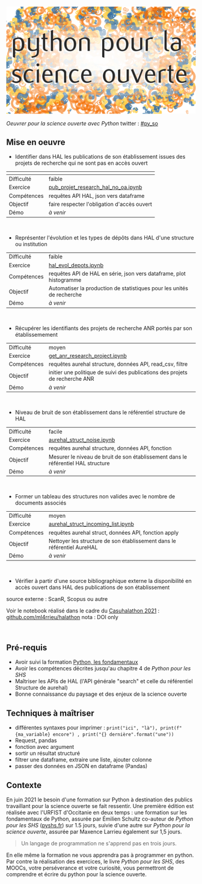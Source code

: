 
![Python pour la science ouverte](./img/py_so_com.png)

_Oeuvrer pour la science ouverte avec Python_ twitter : [#py_so](https://twitter.com/hashtag/py_so?src=hashtag_click)


 
## Mise en oeuvre

* Identifier dans HAL les publications de son établissement issues des projets de recherche qui ne sont pas en accès ouvert

| <!-- -->| <!-- -->|
| ------ | ----------- |
|Difficulté| faible   |
|Exercice | [pub_projet_research_hal_no_oa.ipynb](exo/pub_projet_research_hal_no_oa.ipynb) |
|Compétences| requêtes API HAL, json vers dataframe|
|Objectif | faire respecter l'obligation d'accès ouvert|
|Démo | _à venir_|

<br />


* Représenter l'évolution et les types de dépôts dans HAL d'une structure ou institution

| | |
| -------- |--------|
|Difficulté| faible |
|Exercice | [hal_evol_depots.ipynb](exo/hal_evol_depots.ipynb) |
|Compétences| requêtes API de HAL en série, json vers dataframe, plot histogramme|
|Objectif | Automatiser la production de statistiques pour les unités de recherche|
|Démo | _à venir_|

<br />


* Récupérer les identifiants des projets de recherche ANR portés par son établissemement

| | |
| -------- |--------|
|Difficulté| moyen |
|Exercice | [get_anr_research_project.ipynb](exo/get_anr_research_project.ipynb) |
|Compétences| requêtes aurehal structure, données API, read_csv, filtre|
|Objectif | initier une politique de suivi des publications des projets de recherche ANR|
|Démo | _à venir_|

<br />


* Niveau de bruit de son établissement dans le référentiel structure de HAL

| | |
| -------- |--------|
|Difficulté| facile |
|Exercice | [aurehal_struct_noise.ipynb](exo/aurehal_struct_noise.ipynb) |
|Compétences| requêtes aurehal structure, données API, fonction|
|Objectif | Mesurer le niveau de bruit de son établissement dans le référentiel HAL structure|
|Démo | _à venir_|

<br />

* Former un tableau des structures non valides avec le nombre de documents associés

| | |
| -------- |--------|
|Difficulté| moyen |
|Exercice | [aurehal_struct_incoming_list.ipynb](exo/aurehal_struct_incoming_list.ipynb) |
|Compétences| requêtes aurehal struct, données API, fonction apply|
|Objectif | Nettoyer les structure de son établissement dans le référentiel AureHAL|
|Démo | _à venir_|


<br />

<!--
* _aurehal_struct_noise_0.4.ipynb_
/!\ un classement des établissements par taux de propreté dans le référentiel structure
compétences : pandas filtrer, retrouver les identifiants des établissements à partir de leurs noms

<br />
-->

* Vérifier à partir d'une source bibliographique externe la disponibilité en accès ouvert dans HAL des publications de son établissement

source externe : ScanR, Scopus ou autre 

Voir le notebook réalisé dans le cadre du [Casuhalathon 2021](https://casuhal2021.sciencesconf.org/resource/page/id/8) :  [github.com/ml4rrieu/halathon](https://github.com/ml4rrieu/halathon)
nota : DOI only


<br />


<!--

* Représenter ce que le WOS ne référence pas

_a_faire_



    Récupérer les données du BSO [Univ. Paris](https://github.com/ml4rrieu/bso_univ_paris). Identifier ce qui n'est pas dans le WOS. 
    ### Retrouver dans Zenodo les données de la recherche de son établissement
-->


<!--
Identifier dans les chapitres d'ouvrage qui peuvent être déposés en Accès ouvert. pour Springer voir
https://oaamu.hypotheses.org/2197
-->

## Pré-requis

- Avoir suivi la formation [Python, les fondamentaux](https://github.com/pyshs/Formation-URFIST-2021-Toulouse-ScienceOuverte)
- Avoir les compétences décrites jusqu'au chapitre 4 de _Python pour les SHS_
- Maîtriser les APIs de HAL (l'API générale "search" et celle du référentiel Structure de aurehal)
- Bonne connaissance du paysage et des enjeux de la science ouverte



## Techniques à maîtriser

* différentes syntaxes pour imprimer : `print("ici", "là"), print(f"{ma_variable} encore") , print("{} dernière".format("une"))`
* Request, pandas
* fonction avec argument 
* sortir un résultat structuré
* filtrer une dataframe, extraire une liste, ajouter colonne 
* passer des données en JSON en dataframe (Pandas)


## Contexte

En juin 2021 le besoin d'une formation sur Python à destination des publics travaillant pour la science ouverte se fait ressentir. Une première édition est réalisée avec l'URFIST d'Occitanie en deux temps : une formation sur les fondamentaux de Python, assurée par Émilien Schultz co-auteur de _Python pour les SHS_ ([pyshs.fr](http://pyshs.fr/)) sur 1.5 jours, suivie d'une autre sur _Python pour la science ouverte_, assurée par Maxence Larrieu également sur 1,5 jours. 

> Un langage de programmation ne s'apprend pas en trois jours.

En elle même la formation ne vous apprendra pas à programmer en python. Par contre la réalisation des exercices, le livre _Python pour les SHS_, des MOOCs, votre perséverance et votre curiosité, vous permettront de comprendre et écrire du python pour la science ouverte.

